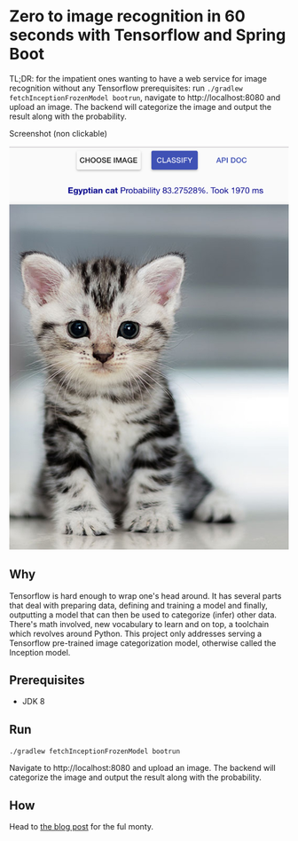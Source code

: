 # Zero to image recognition in 60 seconds with Tensorflow and Spring Boot 

TL;DR: for the impatient ones wanting to have a web service for image recognition without any Tensorflow prerequisites: run ```./gradlew fetchInceptionFrozenModel bootrun```, navigate to http://localhost:8080 and upload an image. The backend will categorize the image and output the result along with the probability.

Screenshot (non clickable)<br/>
<div align="center" style="text-align:center"><img src="cat_classified.jpg" width="560"/></div>

## Why
Tensorflow is hard enough to wrap one's head around. It has several parts that deal with preparing data, defining and training a model and finally, outputting a model that can then be used to categorize (infer) other data. There's math involved, new vocabulary to learn and on top, a toolchain which revolves around Python.
This project only addresses serving a Tensorflow pre-trained image categorization model, otherwise called the Inception model.  

## Prerequisites
- JDK 8

## Run
```./gradlew fetchInceptionFrozenModel bootrun```

Navigate to http://localhost:8080 and upload an image. The backend will categorize the image and output the result along with the probability.

## How
Head to [the blog post](https://blog.newsplore.com/2017/07/31/zero-to-image-recognition-in-60-seconds-with-tensorflow-and-spring-boot) for the ful monty.